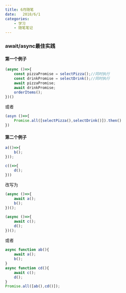 ```yaml
---
title: 6月随笔
date:   2018/6/1
categories: 
    - 学习
    - 随笔笔记 
---
```


### await/async最佳实践
#### 第一个例子
```javascript
(async ()=>{
    const pizzaPromise = selectPizza();//同时执行
    const drinkPromise = selectDrink();//同时执行
    await pizzaPromise;
    await drinkPromise;
    orderItems();
})()
```
或者
```javascript
(asyn ()=>{
    Promise.all([selectPizza(),selectDrink()]).then()
})
```
#### 第二个例子
```javascript
a(()=>{
    b();
}));

c((=>{
    d();
}))
```
改写为
```javascript
(async ()=>{
    await a();
    b();
})();

(async ()=>{
    await c();
    d();
})();
```
或者
```javascript
async function ab(){
    await a();
    b();
}
async function cd(){
    await c();
    d();
}
Promise.all([ab(),cd()]);
```